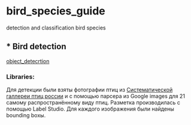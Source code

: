 # bird_species_guide
detection and classification bird species

## * Bird detection

[object_detecrtion](https://github.com/LadaChernenko/bird_species_guide/tree/main/object_detecrtion)
### Libraries:


Для детекции были взяты фотографии птиц из [Систематической галлереи птиц россии](http://www.rbcu.ru/birdclass/) и с помощью парсера из Google images для 21 самому распространённому виду птиц.
Разметка производилась с помощью Label Studio. Для каждого изображения были найдены bounding boxы.
